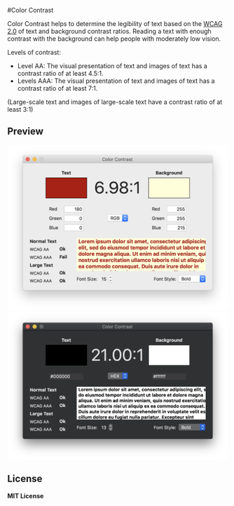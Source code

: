 #Color Contrast

Color Contrast helps to determine the legibility of text based on the [WCAG 2.0](https://www.w3.org/TR/WCAG20/#guidelines) of text and background contrast ratios. Reading a text with enough contrast with the background can help people with moderately low vision.

Levels of contrast:
- Level AA: The visual presentation of text and images of text has a contrast ratio of at least 4.5:1. 
- Levels AAA: The visual presentation of text and images of text has a contrast ratio of at least 7:1.

(Large-scale text and images of large-scale text have a contrast ratio of at least 3:1)

## Preview

![](https://raw.githubusercontent.com/paololds/ColorContrast/master/cc1.png)
![](https://raw.githubusercontent.com/paololds/ColorContrast/master/cc2.png)

## License

__MIT License__
